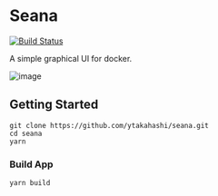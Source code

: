 # Seana

[![Build Status](https://travis-ci.org/ytakahashi/seana.svg?branch=master)](https://travis-ci.org/ytakahashi/seana)

A simple graphical UI for docker.

![image](https://user-images.githubusercontent.com/26239560/45251940-a2526380-b389-11e8-9721-0da3c5224a94.gif)

## Getting Started

```shell
git clone https://github.com/ytakahashi/seana.git
cd seana
yarn
```

### Build App

```shell
yarn build
```
